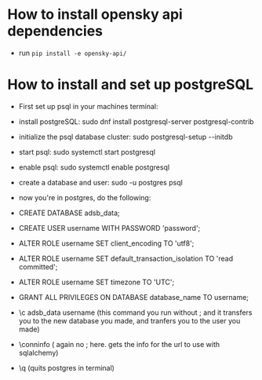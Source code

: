 # How to install opensky api dependencies

* run `pip install -e opensky-api/`

# How to install and set up postgreSQL

* First set up psql in your machines terminal:
* install postgreSQL: sudo dnf install postgresql-server postgresql-contrib
* initialize the psql database cluster: sudo postgresql-setup --initdb
* start psql: sudo systemctl start postgresql
* enable psql: sudo systemctl enable postgresql
* create a database and user: sudo -u postgres psql

* now you're in postgres, do the following:
* CREATE DATABASE adsb_data;
* CREATE USER username WITH PASSWORD 'password';
* ALTER ROLE username SET client_encoding TO 'utf8';
* ALTER ROLE username SET default_transaction_isolation TO 'read committed';
* ALTER ROLE username SET timezone TO 'UTC';
* GRANT ALL PRIVILEGES ON DATABASE database_name TO username;
* \c adsb_data username (this command you run without ; and it transfers you to the new database you made, and tranfers you to the user you made)
* \conninfo ( again no ; here. gets the info for the url to use with sqlalchemy)
* \q (quits postgres in terminal)
